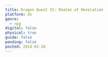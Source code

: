 ```yaml
---
title: Dragon Quest VI: Realms of Revelation
platform: ds
genre:
  - rpg
digital: false
physical: true
guide: false
pending: false
posted: 2014-02-10
---
```

